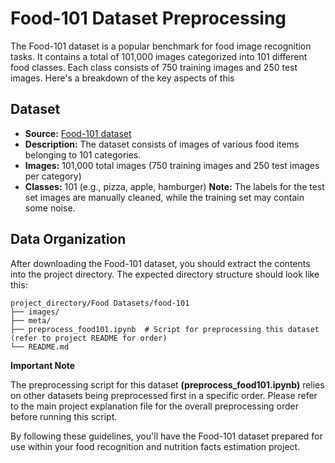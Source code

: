 # Food-101 Dataset Preprocessing
The Food-101 dataset is a popular benchmark for food image recognition tasks. It contains a total of 101,000 images categorized into 101 different food classes. Each class consists of 750 training images and 250 test images. Here's a breakdown of the key aspects of this 

## Dataset
- **Source:** [Food-101 dataset](https://data.vision.ee.ethz.ch/cvl/datasets_extra/food-101/)
- **Description:** The dataset consists of images of various food items belonging to 101 categories.
- **Images:** 101,000 total images (750 training images and 250 test images per category)
- **Classes:** 101 (e.g., pizza, apple, hamburger)
**Note:** The labels for the test set images are manually cleaned, while the training set may contain some noise.

## Data Organization
After downloading the Food-101 dataset, you should extract the contents into the project directory. The expected directory structure should look like this:

```
project_directory/Food Datasets/food-101
├── images/
├── meta/
├── preprocess_food101.ipynb  # Script for preprocessing this dataset (refer to project README for order)
└── README.md
```

**Important Note**

The preprocessing script for this dataset **(preprocess_food101.ipynb)** relies on other datasets being preprocessed first in a specific order. Please refer to the main project explanation file for the overall preprocessing order before running this script.

By following these guidelines, you'll have the Food-101 dataset prepared for use within your food recognition and nutrition facts estimation project.